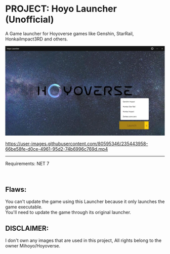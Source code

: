 # PROJECT: Hoyo Launcher (Unofficial)
A Game launcher for Hoyoverse games like Genshin, StarRail, HonkaiImpact3RD and others.

![image](readme/main.JPG)

https://user-images.githubusercontent.com/80595346/235443958-66be58fe-d0ce-4961-95d2-74b6996c769d.mp4

---

Requirements: NET 7

<br>

## Flaws:
You can't update the game using this Launcher because it only launches the game executable.<br>
You'll need to update the game through its original launcher.

## DISCLAIMER:
I don't own any images that are used in this project, All rights belong to the owner Mihoyo/Hoyoverse.